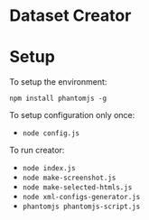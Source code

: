 # Dataset Creator

# Setup

To setup the environment:

```
npm install phantomjs -g
```


To setup configuration only once:

  - `node config.js`

To run creator:
  - `node index.js`
  - `node make-screenshot.js`
  - `node make-selected-htmls.js`
  - `node xml-configs-generator.js`
  - `phantomjs phantomjs-script.js`
